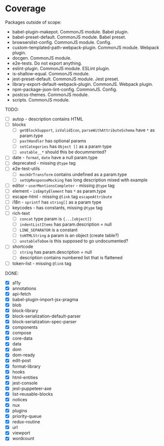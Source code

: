 # Coverage

Packages outside of scope:

- babel-plugin-makepot. CommonJS module. Babel plugin.
- babel-preset-default. CommonJS module. Babel preset.
- browserslist-config. CommonJS module. Config.
- custom-templated-path-webpack-plugin. CommonJS module. Webpack plugin.
- docgen. CommonJS module.
- e2e-tests. Do not export anything.
- eslint-plugin. CommonJS module. ESLint plugin.
- is-shallow-equal. CommonJS module.
- jest-preset-default. CommonJS module. Jest preset.
- library-export-default-webpack-plugin. CommonJS. Webpack plugin.
- npm-package-json-lint-config. CommonJS. Config.
- postcss-themes. CommonJS module.
- scripts. CommonJS module.

TODO:

- [ ] autop - description contains HTML
- [ ] blocks
  - [ ] `getBlockSupport`, `isValidIcon`, `parseWithAttributeSchema` have `*` as param.type
  - [ ] `pastHandler` has optional params
  - [ ] `setCategories` has `Object []` as a param type
  - [ ] `unstable__*` should this be docummented?
- [ ] date - `format`, `date` have a null param.type
- [ ] deprecated - missing `@type` tag
- [ ] e2e-test-utils
  - [ ] `mockOrTransform` contains undefined as a param.type
  - [ ] `setUpResponseMocking` has long description mixed with example
- [ ] editor - `userMentionsCompleter` - missing `@type` tag
- [ ] element - `isEmptyElement` has `*` as param.type
- [ ] escape-html - missing `@link` tag `escapeAttribute`
- [ ] i18n - `sprintf` has `string[]` as a param type
- [ ] keycodes - has constants, missing `@type` tag
- [ ] rich-text
  - [ ] `concat` type param is `{...[object]}`
  - [ ] `indentListItems` has param.description = null
  - [ ] `LINE_SEPARATOR` is a constant
  - [ ] `toHTMLString` a param is an object (create table?)
  - [ ] `unstableToDom` is this supposed to go undocumented?
- [ ] shortcode
  - [ ] `string` has param.description = null
  - [ ] description contains numbered list that is flattened
- [ ] token-list - missing `@link` tag

DONE:

- [x] a11y
- [x] annotations
- [x] api-fetch
- [x] babel-plugin-import-jsx-pragma
- [x] blob
- [x] block-library
- [x] block-serialization-default-parser
- [x] block-serialization-spec-parser
- [x] components
- [x] compose
- [x] core-data
- [x] data
- [x] dom
- [x] dom-ready
- [x] edit-post
- [x] format-library
- [x] hooks
- [x] html-entities
- [x] jest-console
- [x] jest-puppeteer-axe
- [x] list-reusable-blocks
- [x] notices
- [x] nux
- [x] plugins
- [x] priority-queue
- [x] redux-routine
- [x] url
- [x] viewport
- [x] wordcount